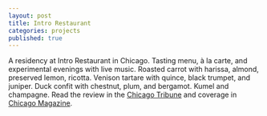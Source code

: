 ```yaml
---
layout: post
title: Intro Restaurant
categories: projects
published: true
---
```


A residency at Intro Restaurant in Chicago. Tasting menu, à la carte, and experimental evenings with live music. Roasted carrot with harissa, almond, preserved lemon, ricotta. Venison tartare with quince, black trumpet, and juniper. Duck confit with chestnut, plum, and bergamot. Kumel and champagne. Read the review in the [Chicago Tribune](http://www.chicagotribune.com/dining/restaurants/ct-review-intro-jonah-reider-food-0928-20160924-column.html) and coverage in [Chicago Magazine](http://www.chicagomag.com/dining-drinking/August-2016/New-Chef-Intro-Jonah-Reider/).
